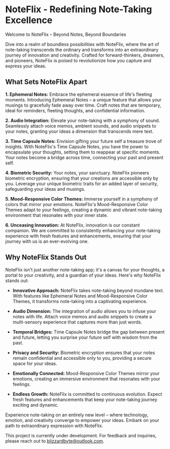 # NoteFlix - Redefining Note-Taking Excellence

Welcome to NoteFlix – Beyond Notes, Beyond Boundaries

Dive into a realm of boundless possibilities with NoteFlix, where the art of note-taking transcends the ordinary and transforms into an extraordinary journey of innovation and creativity. Crafted for forward-thinkers, dreamers, and pioneers, NoteFlix is poised to revolutionize how you capture and express your ideas.

## What Sets NoteFlix Apart

**1. Ephemeral Notes:** Embrace the ephemeral essence of life's fleeting moments. Introducing Ephemeral Notes – a unique feature that allows your musings to gracefully fade away over time. Craft notes that are temporary, ideal for reminders, fleeting thoughts, and confidential information.

**2. Audio Integration:** Elevate your note-taking with a symphony of sound. Seamlessly attach voice memos, ambient sounds, and audio snippets to your notes, granting your ideas a dimension that transcends mere text.

**3. Time Capsule Notes:** Envision gifting your future self a treasure trove of insights. With NoteFlix's Time Capsule Notes, you have the power to encapsulate your thoughts, setting them to reappear at specific moments. Your notes become a bridge across time, connecting your past and present self.

**4. Biometric Security:** Your notes, your sanctuary. NoteFlix pioneers biometric encryption, ensuring that your creations are accessible only by you. Leverage your unique biometric traits for an added layer of security, safeguarding your ideas and musings.

**5. Mood-Responsive Color Themes:** Immerse yourself in a symphony of colors that mirror your emotions. NoteFlix's Mood-Responsive Color Themes adapt to your feelings, creating a dynamic and vibrant note-taking environment that resonates with your inner state.

**6. Unceasing Innovation:** At NoteFlix, innovation is our constant companion. We are committed to consistently enhancing your note-taking experience with fresh features and enhancements, ensuring that your journey with us is an ever-evolving one.

## Why NoteFlix Stands Out

NoteFlix isn't just another note-taking app; it's a canvas for your thoughts, a portal to your creativity, and a guardian of your ideas. Here's why NoteFlix stands out:

- **Innovative Approach:** NoteFlix takes note-taking beyond mundane text. With features like Ephemeral Notes and Mood-Responsive Color Themes, it transforms note-taking into a captivating experience.

- **Audio Dimension:** The integration of audio allows you to infuse your notes with life. Attach voice memos and audio snippets to create a multi-sensory experience that captures more than just words.

- **Temporal Bridges:** Time Capsule Notes bridge the gap between present and future, letting you surprise your future self with wisdom from the past.

- **Privacy and Security:** Biometric encryption ensures that your notes remain confidential and accessible only to you, providing a secure space for your ideas.

- **Emotionally Connected:** Mood-Responsive Color Themes mirror your emotions, creating an immersive environment that resonates with your feelings.

- **Endless Growth:** NoteFlix is committed to continuous evolution. Expect fresh features and enhancements that keep your note-taking journey exciting and dynamic.

Experience note-taking on an entirely new level – where technology, emotion, and creativity converge to empower your ideas. Embark on your path to extraordinary expression with NoteFlix.

This project is currently under development. For feedback and inquiries, please reach out to blizzardbyte@outlook.com.